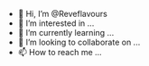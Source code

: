 - 👋 Hi, I’m @Reveflavours
- 👀 I’m interested in ...
- 🌱 I’m currently learning ...
- 💞️ I’m looking to collaborate on ...
- 📫 How to reach me ...

<!---
Reveflavours/Reveflavours is a ✨ special ✨ repository because its `README.md` (this file) appears on your GitHub profile.
You can click the Preview link to take a look at your changes.
--->
